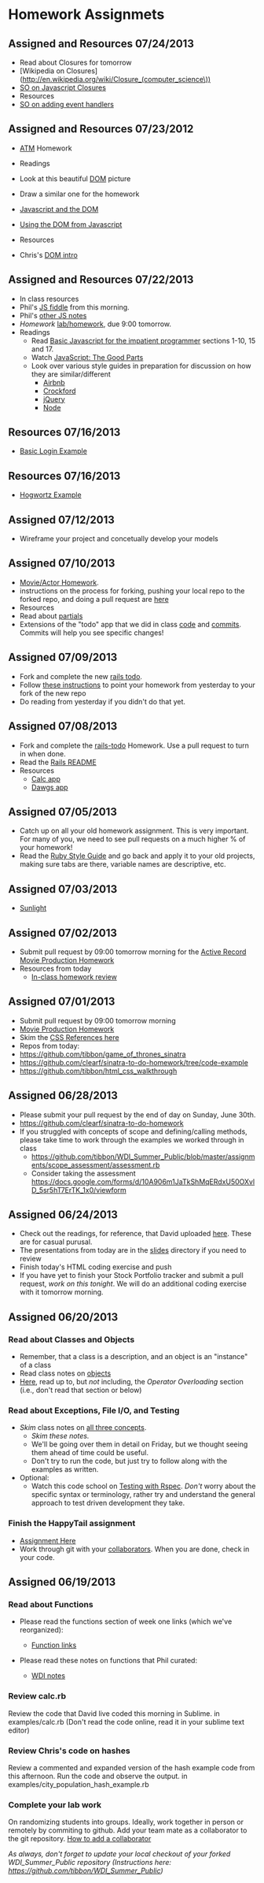 # Homework Assignmets

## Assigned and Resources 07/24/2013
* Read about Closures for tomorrow
 * [Wikipedia on Closures](http://en.wikipedia.org/wiki/Closure_(computer_science\))
 * [SO on Javascript Closures](http://stackoverflow.com/questions/111102/how-do-javascript-closures-work)
* Resources
 * [SO on adding event handlers](http://stackoverflow.com/questions/15564029/adding-to-window-onload-event)

## Assigned and Resources 07/23/2012
* [ATM](https://github.com/clearf/javascript_atm) Homework
* Readings
 * Look at this beautiful [DOM](http://www.w3schools.com/htmldom/) picture
  * Draw a similar one for the homework
 * [Javascript and the DOM](https://developer.apple.com/library/mac/#documentation/AppleApplications/Conceptual/SafariJSProgTopics/Concepts/AboutJavaScript.html#//apple_ref/doc/uid/30001231-BAJGJJAH)
 * [Using the DOM from Javascript](https://developer.apple.com/library/mac/#documentation/AppleApplications/Conceptual/SafariJSProgTopics/Tasks/DOM.html#//apple_ref/doc/uid/30001237-BAJGJJAH)

* Resources
 * Chris's [DOM intro](https://github.com/tibbon/WDI_Summer_Public/tree/master/examples/dom_intro) 

## Assigned and Resources 07/22/2013
* In class resources
 * Phil's [JS fiddle](http://jsfiddle.net/kxZkb/) from this morning.
 * Phil's [other JS notes](https://github.com/tibbon/WDI_Summer_Public/tree/master/examples/intro_to_js)
* *Homework* [lab/homework](https://github.com/tibbon/javascript-geometry-function-hw-lab), due 9:00 tomorrow.
* Readings
  * Read [Basic Javascript for the impatient programmer](http://www.2ality.com/2013/06/basic-javascript.html) sections 1-10, 15 and 17. 
  * Watch [JavaScript: The Good Parts](http://www.youtube.com/watch?v=hQVTIJBZook)
  * Look over various style guides in preparation for discussion on how they are similar/different
      * [Airbnb](https://github.com/airbnb/javascript)
      * [Crockford](http://javascript.crockford.com/code.html)
      * [jQuery](http://contribute.jquery.org/style-guide/js/)
      * [Node](https://npmjs.org/doc/coding-style.html)

## Resources 07/16/2013
* [Basic Login Example](https://github.com/tibbon/auth_from_scratch/)

## Resources 07/16/2013
* [Hogwortz Example](https://github.com/phlco/hogwartz)

## Assigned 07/12/2013
* Wireframe your project and concetually develop your models 

## Assigned 07/10/2013
* [Movie/Actor Homework](https://github.com/clearf/private-imdb).  
 * instructions on the process for forking, pushing your local repo to the forked repo, and doing a pull request are [here](https://github.com/clearf/private-imdb/blob/master/README.md)
* Resources
 * Read about [partials](http://guides.rubyonrails.org/v3.2.13/layouts_and_rendering.html#using-partials)
 * Extensions of the "todo" app that we did in class
 [code](https://github.com/tibbon/WDI_Summer_Public/tree/master/examples/rails-todo-with-contacts/todo_app)
 and [commits](https://github.com/tibbon/WDI_Summer_Public/commits/master). Commits will help you see specific changes!

## Assigned 07/09/2013
* Fork and complete the new [rails todo](https://github.com/clearf/rails-todo-with-contacts/). 
* Follow [these instructions](https://gist.github.com/clearf/5961089) to point your homework from yesterday to your fork of the new repo
* Do reading from yesterday if you didn't do that yet. 

## Assigned 07/08/2013
* Fork and complete the [rails-todo](https://github.com/phlco/rails_todo) Homework. Use a pull request to turn in when done. 
* Read the [Rails README](https://github.com/tibbon/WDI_Summer_Public/blob/master/examples/rails/calculator/README.rdoc#description-of-contents)
* Resources
  * [Calc app](https://github.com/tibbon/WDI_Summer_Public/tree/master/examples/rails/calculator)
  * [Dawgs app](https://github.com/tibbon/WDI_Summer_Public/tree/master/examples/rails/dawgs)


## Assigned 07/05/2013
* Catch up on all your old homework assignment. This is very important. For many of you, we need to see pull requests on a much higher % of your homework!
* Read the [Ruby Style Guide]() and go back and apply it to your old projects, making sure tabs are there, 
variable names are descriptive, etc. 

## Assigned 07/03/2013
* [Sunlight](https://github.com/phlco/sunlight)

## Assigned 07/02/2013
* Submit pull request by 09:00 tomorrow morning for the
  [Active Record Movie Production Homework](https://github.com/clearf/sinatra-movie-production-active-record/)
* Resources from today
  *  [In-class homework review](https://github.com/clearf/sinatra-movie-production/tree/code-example)

## Assigned 07/01/2013
* Submit pull request by 09:00 tomorrow morning
* [Movie Production Homework](https://github.com/clearf/sinatra-movie-production/)
* Skim the [CSS References here](https://github.com/tibbon/WDI_Summer_Public/blob/master/links.md#css-reading)
* Repos from today:
 * https://github.com/tibbon/game_of_thrones_sinatra
 * https://github.com/clearf/sinatra-to-do-homework/tree/code-example
 * https://github.com/tibbon/html_css_walkthrough

## Assigned 06/28/2013
* Please submit your pull request by the end of day on Sunday, June 30th.
* https://github.com/clearf/sinatra-to-do-homework
* If you struggled with concepts of scope and defining/calling methods, please take time to work through the examples we worked through in class
  * https://github.com/tibbon/WDI_Summer_Public/blob/master/assignments/scope_assessment/assessment.rb
  * Consider taking the assessment https://docs.google.com/forms/d/10A906m1JaTkShMqERdxU50OXvlD_5sr5hT7ErTK_1x0/viewform


## Assigned 06/24/2013
* Check out the readings, for reference, that David uploaded
[here](./assignments/html_reading.md). These are for casual purusal. 
* The presentations from today are in the [slides](./slides/) directory if you need
to review
* Finish today's HTML coding exercise and push
* If you have yet to finish your Stock Portfolio tracker and submit a pull
request, *work on this tonight*. We will do an additional coding exercise with it
tomorrow morning. 


## Assigned 06/20/2013

### Read about Classes and Objects
* Remember, that a class is a description, and an object is an "instance" of a class
* Read class notes on [objects](./resources/wdi-objects.pdf?raw=true)
* [Here](http://www.tutorialspoint.com/ruby/ruby_object_oriented.htm), read up
  to, but *not* including, the *Operator Overloading* section (i.e., don't read that section or below) 

### Read about Exceptions, File I/O, and Testing
* *Skim* class notes on [all three concepts](./resources/exceptions_file_io_and_tdd.pdf?raw=true). 
  * *Skim these notes.* 
  * We'll be going over them in detail on Friday, but we thought seeing them ahead of time could 
    be useful.
  * Don't try to run the code, but just try to follow along with the examples as written. 
* Optional: 
  * Watch this code school on 
    [Testing with Rspec](http://www.codeschool.com/courses/testing-with-rspec). *Don't* 
    worry about the specific syntax or terminology, rather try and understand the general 
    approach to test driven development they take.

### Finish the HappyTail assignment
  * [Assignment Here](./assignments/happy_tails.md)
  * Work through git with your 
  [collaborators](https://help.github.com/articles/how-do-i-add-a-collaborator). 
  When you are done, check in your code. 

## Assigned 06/19/2013

### Read about Functions
* Please read the functions section of week one links (which we've reorganized):
  * [Function links](./w1_links.md#functions)

* Please read these notes on functions that Phil curated:
  * [WDI notes](./resources/wdi-functions.pdf)

### Review calc.rb
Review the code that David live coded this morning in Sublime.
in examples/calc.rb
(Don't read the code online, read it in your sublime text editor)

### Review Chris's code on hashes
Review a commented and expanded version of the hash example code from this afternoon. Run the code and observe the output.
in examples/city_population_hash_example.rb

### Complete your lab work
On randomizing students into groups. Ideally, work together in person or remotely by commiting to github. Add your team mate as a collaborator to the git repository.
[How to add a collaborator](https://help.github.com/articles/how-do-i-add-a-collaborator)

*As always, don't forget to update your local checkout of your forked WDI_Summer_Public repository (Instructions here: https://github.com/tibbon/WDI_Summer_Public)*
